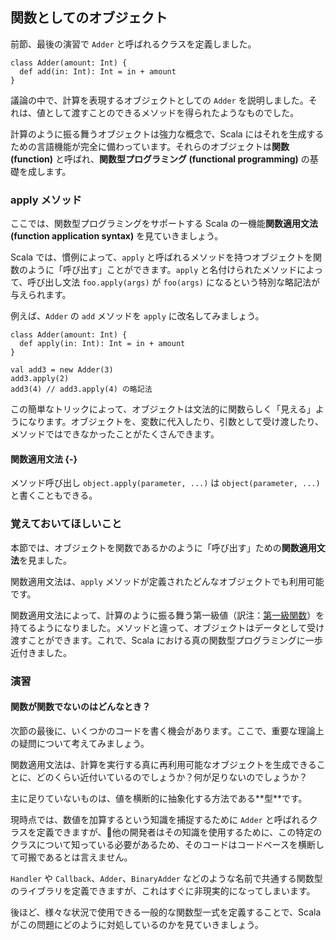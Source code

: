 ## 関数としてのオブジェクト

前節、最後の演習で `Adder` と呼ばれるクラスを定義しました。

```tut:book:silent
class Adder(amount: Int) {
  def add(in: Int): Int = in + amount
}
```

議論の中で、計算を表現するオブジェクトとしての `Adder` を説明しました。それは、値として渡すことのできるメソッドを得られたようなものでした。

計算のように振る舞うオブジェクトは強力な概念で、Scala にはそれを生成するための言語機能が完全に備わっています。それらのオブジェクトは**関数 (function)** と呼ばれ、**関数型プログラミング (functional programming)** の基礎を成します。

### apply メソッド

ここでは、関数型プログラミングをサポートする Scala の一機能**関数適用文法 (function application syntax)** を見ていきましょう。

Scala では、慣例によって、`apply` と呼ばれるメソッドを持つオブジェクトを関数のように「呼び出す」ことができます。`apply` と名付けられたメソッドによって、呼び出し文法 `foo.apply(args)` が `foo(args)` になるという特別な略記法が与えられます。

例えば、`Adder` の `add` メソッドを `apply` に改名してみましょう。

```tut:book:silent
class Adder(amount: Int) {
  def apply(in: Int): Int = in + amount
}
```

```tut:book
val add3 = new Adder(3)
add3.apply(2)
add3(4) // add3.apply(4) の略記法
```

この簡単なトリックによって、オブジェクトは文法的に関数らしく「見える」ようになります。オブジェクトを、変数に代入したり、引数として受け渡したり、メソッドではできなかったことがたくさんできます。

<div class="callout callout-info">

#### 関数適用文法 {-}

メソッド呼び出し `object.apply(parameter, ...)` は `object(parameter, ...)` と書くこともできる。

</div>

### 覚えておいてほしいこと

本節では、オブジェクトを関数であるかのように「呼び出す」ための**関数適用文法**を見ました。

関数適用文法は、`apply` メソッドが定義されたどんなオブジェクトでも利用可能です。

関数適用文法によって、計算のように振る舞う第一級値（訳注：[第一級関数](https://ja.wikipedia.org/wiki/%E7%AC%AC%E4%B8%80%E7%B4%9A%E9%96%A2%E6%95%B0)）を持てるようになりました。メソッドと違って、オブジェクトはデータとして受け渡すことができます。これで、Scala における真の関数型プログラミングに一歩近付きました。

### 演習

#### 関数が関数でないのはどんなとき？

次節の最後に、いくつかのコードを書く機会があります。ここで、重要な理論上の疑問について考えてみましょう。

関数適用文法は、計算を実行する真に再利用可能なオブジェクトを生成できることに、どのくらい近付いているのでしょうか？何が足りないのでしょうか？

<div class="solution">
主に足りていないものは、値を横断的に抽象化する方法である**型**です。

現時点では、数値を加算するという知識を捕捉するために `Adder` と呼ばれるクラスを定義できますが、他の開発者はその知識を使用するために、この特定のクラスについて知っている必要があるため、そのコードはコードベースを横断して可搬であるとは言えません。

`Handler` や `Callback`、`Adder`、`BinaryAdder` などのような名前で共通する関数型のライブラリを定義できますが、これはすぐに非現実的になってしまいます。

後ほど、様々な状況で使用できる一般的な関数型一式を定義することで、Scala がこの問題にどのように対処しているのかを見ていきましょう。
</div>
